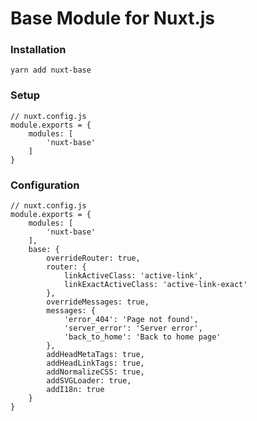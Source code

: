 # Base Module for Nuxt.js

### Installation

    yarn add nuxt-base

### Setup

    // nuxt.config.js
    module.exports = {
        modules: [
            'nuxt-base'
        ]
    }

### Configuration

    // nuxt.config.js
    module.exports = {
        modules: [
            'nuxt-base'
        ],
        base: {
            overrideRouter: true,
            router: {
                linkActiveClass: 'active-link',
                linkExactActiveClass: 'active-link-exact'
            },
            overrideMessages: true,
            messages: {
                'error_404': 'Page not found',
                'server_error': 'Server error',
                'back_to_home': 'Back to home page'
            },
            addHeadMetaTags: true,
            addHeadLinkTags: true,
            addNormalizeCSS: true,
            addSVGLoader: true,
            addI18n: true
        }
    }
